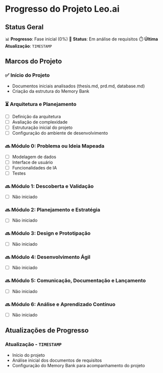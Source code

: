 # Progresso do Projeto Leo.ai

## Status Geral
📊 **Progresso**: Fase inicial (0%)
🚦 **Status**: Em análise de requisitos
⏱️ **Última Atualização**: `TIMESTAMP`

## Marcos do Projeto

### ✅ Início do Projeto
- Documentos iniciais analisados (thesis.md, prd.md, database.md)
- Criação da estrutura do Memory Bank

### ⏳ Arquitetura e Planejamento
- [ ] Definição da arquitetura
- [ ] Avaliação de complexidade
- [ ] Estruturação inicial do projeto
- [ ] Configuração do ambiente de desenvolvimento

### 🔜 Módulo 0: Problema ou Ideia Mapeada
- [ ] Modelagem de dados
- [ ] Interface de usuário
- [ ] Funcionalidades de IA
- [ ] Testes

### 🔜 Módulo 1: Descoberta e Validação
- [ ] Não iniciado

### 🔜 Módulo 2: Planejamento e Estratégia
- [ ] Não iniciado

### 🔜 Módulo 3: Design e Prototipação
- [ ] Não iniciado

### 🔜 Módulo 4: Desenvolvimento Ágil
- [ ] Não iniciado

### 🔜 Módulo 5: Comunicação, Documentação e Lançamento
- [ ] Não iniciado

### 🔜 Módulo 6: Análise e Aprendizado Contínuo
- [ ] Não iniciado

## Atualizações de Progresso

### Atualização - `TIMESTAMP`
- Início do projeto
- Análise inicial dos documentos de requisitos
- Configuração do Memory Bank para acompanhamento do projeto 